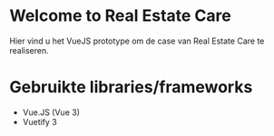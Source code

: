 # Welcome to Real Estate Care

Hier vind u het VueJS prototype om de case van Real Estate Care te realiseren.

# Gebruikte libraries/frameworks

 - Vue.JS (Vue 3)
 - Vuetify 3
